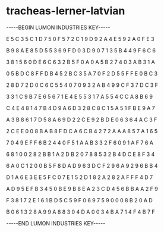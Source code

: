 # tracheas-lerner-latvian

-----BEGIN LUMON INDUSTRIES KEY-----

E 5 C 3 5 C 1 D 7 5 0 F 5 7 2 C 1 9 D 9 2 A 4 E 5 9 2 A 0 F E 3

B 9 8 A E 8 5 D 5 5 3 6 9 F D 0 3 D 9 0 7 1 3 5 B 4 4 9 F 6 C 6

3 8 1 5 6 0 D E 6 C 6 3 2 B 5 F 0 A 0 A 5 B 2 7 4 0 3 A B 3 1 A

0 5 B D C 8 F F D B 4 5 2 B C 3 5 A 7 0 F 2 D 5 5 F F E 0 B C 3

2 8 D 7 2 D 0 C 6 C 5 5 4 0 7 0 9 3 2 A B 4 9 9 C F 3 7 D C 3 F

3 3 1 C 9 B 7 E 6 5 6 7 1 E 4 E 5 5 3 1 7 A 5 5 4 C C A 8 B 6 9

C 4 E 4 8 1 4 7 B 4 D 9 A 6 D 3 2 8 C 8 C 1 5 A 5 1 F B E 9 A 7

A 3 B 8 6 1 7 D 5 8 A 6 9 D 2 2 C E 9 2 B D E 0 6 3 6 4 A C 3 F

2 C E E 0 0 8 B A B 8 F D C A 6 C B 4 2 7 2 A A A 8 5 7 A 1 6 5

7 0 4 9 E F F 6 B 2 4 4 0 F 5 1 A A B 3 3 2 F 6 0 9 1 A F 7 6 A

6 8 1 0 0 2 8 2 B B 1 A 2 D B 2 0 7 8 8 5 3 2 B 4 D C E 8 F 3 4

6 A 0 C 1 2 0 0 B 5 F 8 D A D 9 6 3 D C F 2 9 6 A 9 2 9 6 B B 4

D 1 A 6 E 3 E E 5 F C 0 7 E 1 5 2 D 1 8 2 A 2 8 2 A F F F 4 D 7

A D 9 5 E F B 3 4 5 0 B E 9 B 8 E A 2 3 C D 4 5 6 B B A A 2 F 9

F 3 8 1 7 2 E 1 6 1 B D 5 C 5 9 F 0 6 9 7 5 9 0 0 0 8 B 2 0 A D

B 0 6 1 3 2 8 A 9 9 A 8 8 3 0 4 D A 0 0 3 4 B A 7 1 4 F 4 B 7 F

-----END LUMON INDUSTRIES KEY-----
